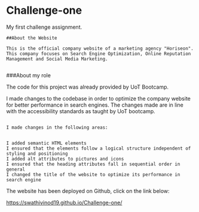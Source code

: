 # Challenge-one
My first challenge assignment.

```
##About the Website

This is the official company website of a marketing agency "Horiseon". This company focuses on Search Engine Optimization, Online Reputation Management and Social Media Marketing.


```

###About my role

The code for this project was already provided by UoT Bootcamp. 

I made changes to the codebase in order to optimize the company website for better performance in search engines. The changes made are in line with the accessibility standards as taught by UoT bootcamp.


``` 

I made changes in the following areas:


I added semantic HTML elements
I ensured that the elements follow a logical structure independent of styling and positioning
I added alt attributes to pictures and icons
I ensured that the heading attributes fall in sequential order in general
I changed the title of the website to optimize its performance in search engine

```

The website has been deployed on Github, click on the link below:

https://swathivinod19.github.io/Challenge-one/


